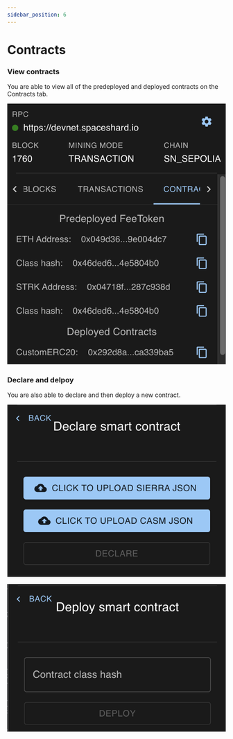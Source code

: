 ```yaml
---
sidebar_position: 6
---
```


# Contracts

### View contracts

You are able to view all of the predeployed and deployed contracts on the Contracts tab.

![](../assets/features/contracts/contracts_1.png)

### Declare and delpoy

You are also able to declare and then deploy a new contract.

![](../assets/features/contracts/contracts_2.png)

![](../assets/features/contracts/contracts_3.png)
